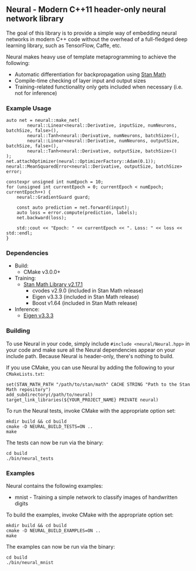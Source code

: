 ## Neural - Modern C++11 header-only neural network library
The goal of this library is to provide a simple way of embedding neural networks in modern C++ 
code without the overhead of a full-fledged deep learning library, such as TensorFlow, Caffe, etc.

Neural makes heavy use of template metaprogramming to achieve the following:
 * Automatic differentiation for backpropagation using [Stan Math](https://github.com/stan-dev/math)
 * Compile-time checking of layer input and output sizes
 * Training-related functionality only gets included when necessary (i.e. not for inference)
 
### Example Usage
```
auto net = neural::make_net(
        neural::Linear<neural::Derivative, inputSize, numNeurons, batchSize, false>(),
        neural::Tanh<neural::Derivative, numNeurons, batchSize>(),
        neural::Linear<neural::Derivative, numNeurons, outputSize, batchSize, false>(),
        neural::Tanh<neural::Derivative, outputSize, batchSize>()
);
net.attachOptimizer(neural::OptimizerFactory::Adam(0.1));
neural::MeanSquaredError<neural::Derivative, outputSize, batchSize> error;

constexpr unsigned int numEpoch = 10;
for (unsigned int currentEpoch = 0; currentEpoch < numEpoch; currentEpoch++) {
    neural::GradientGuard guard;
    
    const auto prediction = net.forward(input);
    auto loss = error.compute(prediction, labels);
    net.backward(loss);
    
    std::cout << "Epoch: " << currentEpoch << ". Loss: " << loss << std::endl;
} 
```

### Dependencies
 * Build:
   * CMake v3.0.0+
 * Training:
   * [Stan Math Library v2.17.1](https://github.com/stan-dev/math)
     * cvodes v2.9.0 (included in Stan Math release)
     * Eigen v3.3.3 (included in Stan Math release)
     * Boost v1.64 (included in Stan Math release)
 * Inference:
   * [Eigen v3.3.3](https://github.com/eigenteam/eigen-git-mirror)
   

### Building
To use Neural in your code, simply include `#include <neural/Neural.hpp>` in your code 
and make sure all the Neural dependencies appear on your include path. Because Neural is 
header-only, there's nothing to build. 

If you use CMake, you can use Neural by adding the following to your `CMakeLists.txt`:
```
set(STAN_MATH_PATH "/path/to/stan/math" CACHE STRING "Path to the Stan Math repository")
add_subdirectory(/path/to/neural)
target_link_libraries(${YOUR_PROJECT_NAME} PRIVATE neural)
```

To run the Neural tests, invoke CMake with the appropriate option set:
```
mkdir build && cd build
cmake -D NEURAL_BUILD_TESTS=ON ..
make
```

The tests can now be run via the binary:
```
cd build
./bin/neural_tests
```  

### Examples
Neural contains the following examples:
 * mnist - Training a simple network to classify images of handwritten digits
 
To build the examples, invoke CMake with the appropriate option set:
```
mkdir build && cd build
cmake -D NEURAL_BUILD_EXAMPLES=ON ..
make
```

The examples can now be run via the binary:
```
cd build
./bin/neural_mnist
```
